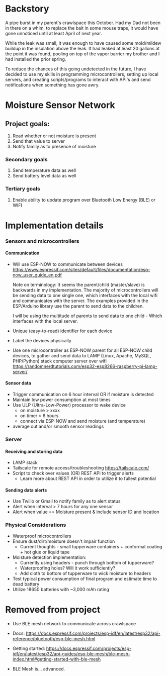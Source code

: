 # Backstory

A pipe burst in my parent's crawlspace this October. Had my Dad not been in there on a
whim, to replace the bait in some mouse traps, it would have gone unnoticed until at
least April of next year.

While the leak was small, it was enough to have caused some
mold/mildew buildup in the insulation above the leak. It had leaked at least 20 gallons
at the point it was found, pooling on top of the vapor barrier my brother and I had
installed the prior spring.

To reduce the chances of this going undetected in the future, I have decided to use
my skills in programming microcontrollers, setting up local servers, and creating
scripts/programs to interact with API's and send notifications when something has gone
awry.

# Moisture Sensor Network

## Project goals:

1. Read whether or not moisture is present
2. Send that value to server
3. Notify family as to presence of moisture

### Secondary goals

1. Send temperature data as well
2. Send battery level data as well

### Tertiary goals

1. Enable ability to update program over Bluetooth Low Energy (BLE) or WIFI

# Implementation details

### Sensors and microcontrollers

#### Communication

- Will use ESP-NOW to communicate between devices
  https://www.espressif.com/sites/default/files/documentation/esp-now_user_guide_en.pdf

  Note on terminology:
  It seems the parent/child (master/slave) is backwards in my implementation. The
  majority of microcontrollers will be sending data to one single one, which interfaces
  with the local wifi and communicates with the server. The examples provided in
  the ESP/Arduino library use the parent to send data to the children.

  I will be using the multitude of parents to send data to one child - Which interfaces
  with the local server.

- Unique (easy-to-read) identifier for each device
- Label the devices physically
- Use one microcontroller as ESP-NOW parent for all ESP-NOW child devices, to gather
  and send data to LAMP (Linux, Apache, MySQL, PHP/Python) stack computer
  server over wifi
  https://randomnerdtutorials.com/esp32-esp8266-raspberry-pi-lamp-server/

#### Sensor data

- Trigger communication on 6 hour interval OR if moisture is detected
- Maintain low power consumption at most times
- Use ULP (Ultra-Low-Power) processor to wake device
  - on moisture > xxxx
  - on timer > 6 hours
  - connect via ESP-NOW and send moisture (and temperature)
- average out and/or smooth sensor readings

### Server

#### Receiving and storing data

- LAMP stack
- Tailscale for remote access/troubleshooting
  https://tailscale.com/
- Script to check over values (OR) REST API to trigger alerts
  - Learn more about REST API in order to utilize it to fullest potential

#### Sending data alerts

- Use Twilio or Gmail to notify family as to alert status
- Alert when interval > 7 hours for any one sensor
- Alert when value == Moisture present & include sensor ID and location

### Physical Considerations

- Waterproof microcontrollers
- Ensure dust/dirt/moisture doesn't impair function
  - Current thoughts - small tupperware containers + conformal coating + hot glue or
    liquid tape
- Moisture detection implementation:
  - Currently using headers - punch through bottom of tupperware?
  - Waterproofing holes? Will it work sufficiently?
  - Add cloth to bottom of tupperware to wick moisture to headers
- Test typical power consumption of final program and estimate time to dead battery
- Utilize 18650 batteries with ~3,000 mAh rating

# Removed from project

- Use BLE mesh network to communicate across crawlspace
- Docs:
  https://docs.espressif.com/projects/esp-idf/en/latest/esp32/api-reference/bluetooth/esp-ble-mesh.html
- Getting started:
  https://docs.espressif.com/projects/esp-idf/en/latest/esp32/api-guides/esp-ble-mesh/ble-mesh-index.html#getting-started-with-ble-mesh

- BLE Mesh is... advanced.
